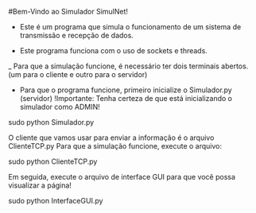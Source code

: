 #Bem-Vindo ao Simulador SimulNet!

- Este é um programa que simula o funcionamento de um sistema de transmissão
e recepção de dados.

- Este programa funciona com o uso de sockets e threads.

_ Para que a simulação funcione, é necessário ter dois terminais abertos.
(um para o cliente e outro para o servidor)
- Para que o programa funcione, primeiro inicialize o Simulador.py (servidor)
!Importante: Tenha certeza de que está inicializando o simulador como ADMIN!

sudo python Simulador.py

O cliente que vamos usar para enviar a informação é o arquivo ClienteTCP.py
Para que a simulação funcione, execute o arquivo:

sudo python ClienteTCP.py

Em seguida, execute o arquivo de interface GUI para que você possa visualizar
a página!

sudo python InterfaceGUI.py


